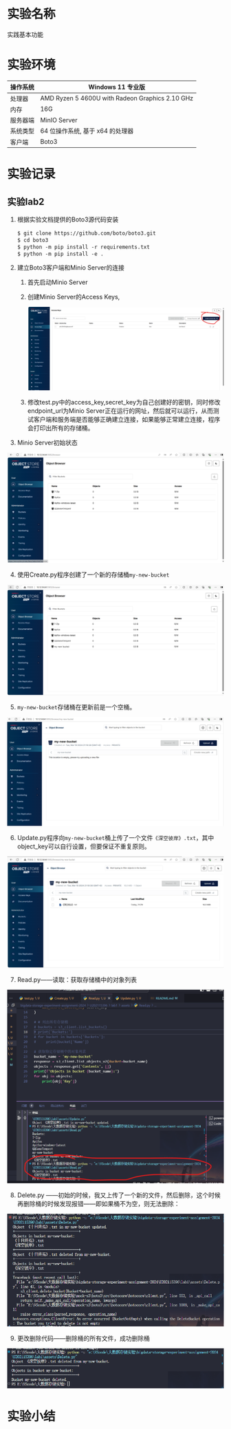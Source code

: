 # 实验名称

实践基本功能

# 实验环境


| 操作系统 | Windows 11 专业版                                          |
| ---------- | ------------------------------------------------------------ |
| 处理器   | AMD Ryzen 5 4600U with Radeon Graphics            2.10 GHz |
| 内存     | 16G                                                        |
| 服务器端 | MinIO Server                                               |
| 系统类型 | 64 位操作系统, 基于 x64 的处理器                           |
| 客户端   | Boto3                                                      |

# 实验记录

## 实验lab2

1. 根据实验文档提供的Boto3源代码安装
   ```
   $ git clone https://github.com/boto/boto3.git
   $ cd boto3
   $ python -m pip install -r requirements.txt
   $ python -m pip install -e .
   ```
2. 建立Boto3客户端和Minio Server的连接
   1. 首先启动Minio Server
   2. 创建Minio Server的Access Keys,

      ![1710895880135.png](./figure/1710895880135.png)
   3. 修改test.py中的access_key,secret_key为自己创建好的密钥，同时修改endpoint_url为Minio Server正在运行的网址，然后就可以运行，从而测试客户端和服务端是否能够正确建立连接，如果能够正常建立连接，程序会打印出所有的存储桶。
3. Minio Server初始状态

![1710854045963.png](./figure/1710854045963.png)

4. 使用Create.py程序创建了一个新的存储桶`my-new-bucket`

![1710854343923.png](./figure/1710854343923.png)

5. `my-new-bucket`存储桶在更新前是一个空桶。

![1710854809531.png](./figure/1710854809531.png)

6. Update.py程序向`my-new-bucket`桶上传了一个文件`《深空彼岸》.txt`，其中object_key可以自行设置，但要保证不重复原则。

![1710854972524.png](./figure/1710854972524.png)

7. Read.py——读取：获取存储桶中的对象列表

![1710855063074.png](./figure/1710855063074.png)

8. Delete.py ——初始的时候，我又上传了一个新的文件，然后删除，这个时候再删除桶的时候发现报错——即如果桶不为空，则无法删除：

![1710855570490.png](./figure/1710855570490.png)

9. 更改删除代码——删除桶的所有文件，成功删除桶

![1710855655600.png](./figure/1710855655600.png)

# 实验小结
